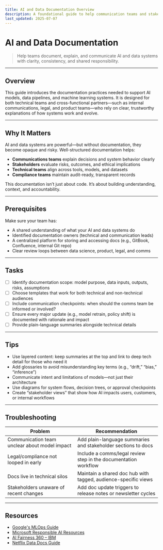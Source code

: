 ```yaml
---
title: AI and Data Documentation Overview
description: A foundational guide to help communication teams and stakeholders understand and manage internal documentation around AI systems and data processes.
last_updated: 2025-07-07
---
```


# AI and Data Documentation 

> Help teams document, explain, and communicate AI and data systems with clarity, consistency, and shared responsibility.

---

## Overview

This guide introduces the documentation practices needed to support AI models, data pipelines, and machine learning systems. It is designed for both technical teams and cross-functional partners—such as internal communications, legal, and product teams—who rely on clear, trustworthy explanations of how systems work and evolve.

---

## Why It Matters

AI and data systems are powerful—but without documentation, they become opaque and risky. Well-structured documentation helps:

- **Communications teams** explain decisions and system behavior clearly  
- **Stakeholders** evaluate risks, outcomes, and ethical implications  
- **Technical teams** align across tools, models, and datasets  
- **Compliance teams** maintain audit-ready, transparent records  

This documentation isn’t just about code. It’s about building understanding, context, and accountability.

---

## Prerequisites

Make sure your team has:

- A shared understanding of what your AI and data systems do  
- Identified documentation owners (technical and communication leads)  
- A centralized platform for storing and accessing docs (e.g., GitBook, Confluence, internal Git repo)  
- Clear review loops between data science, product, legal, and comms  

---

## Tasks

- [ ] Identify documentation scope: model purpose, data inputs, outputs, risks, assumptions  
- [ ] Choose templates that work for both technical and non-technical audiences  
- [ ] Include communication checkpoints: when should the comms team be informed or involved?  
- [ ] Ensure every major update (e.g., model retrain, policy shift) is documented with rationale and impact  
- [ ] Provide plain-language summaries alongside technical details  

---

## Tips

- Use layered content: keep summaries at the top and link to deep tech detail for those who need it  
- Add glossaries to avoid misunderstanding key terms (e.g., “drift,” “bias,” “inference”)  
- Communicate intent and limitations of models—not just their architecture  
- Use diagrams for system flows, decision trees, or approval checkpoints  
- Create “stakeholder views” that show how AI impacts users, customers, or internal workflows  

---

## Troubleshooting

| Problem                                         | Recommendation                                                   |
|------------------------------------------------|------------------------------------------------------------------|
| Communication team unclear about model impact  | Add plain-language summaries and stakeholder sections to docs    |
| Legal/compliance not looped in early           | Include a comms/legal review step in the documentation workflow  |
| Docs live in technical silos                   | Maintain a shared doc hub with tagged, audience-specific views   |
| Stakeholders unaware of recent changes         | Add doc update triggers to release notes or newsletter cycles    |

---

## Resources

- [Google's MLOps Guide](https://cloud.google.com/architecture/mlops-continuous-delivery-and-automation-pipelines-in-machine-learning)  
- [Microsoft Responsible AI Resources](https://www.microsoft.com/en-us/ai/responsible-ai-resources)  
- [AI Fairness 360 – IBM](https://aif360.mybluemix.net/)  
- [Netflix Data Docs Guide](https://netflixtechblog.com/tagged/data)

